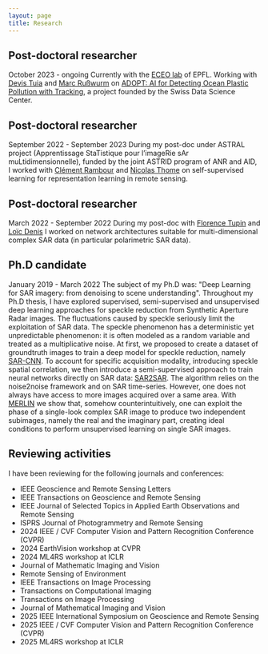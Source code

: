 ```yaml
---
layout: page
title: Research
---
```


## Post-doctoral researcher
<span class="subheading-ED"> October 2023 - ongoing </span>
Currently with the <a href="https://www.epfl.ch/labs/eceo/en/eceo/">ECEO lab</a>
of EPFL. Working with <a href="https://people.epfl.ch/devis.tuia">Devis Tuia</a> and <a href="https://marcrusswurm.com/">Marc Rußwurm</a> on 
<a href="https://www.epfl.ch/labs/eceo/eceo/projects/">ADOPT: AI for Detecting Ocean Plastic Pollution with Tracking</a>, 
a project founded by the Swiss Data Science Center. 

## Post-doctoral researcher
<span class="subheading-ED"> September 2022 - September 2023 </span>
During my post-doc under ASTRAL project (Apprentissage StaTistique pour l’imageRie sAr muLtidimensionnelle), funded by the joint ASTRID program of ANR and AID, I worked with <a href="https://cedric.cnam.fr/~rambourc/">Clément Rambour</a> and <a href="https://cedric.cnam.fr/~thomen/">Nicolas Thome</a> on self-supervised learning for representation learning in remote sensing.


## Post-doctoral researcher
<span class="subheading-ED"> March 2022 - September 2022 </span>
During my post-doc with <a href="https://perso.telecom-paristech.fr/tupin/">Florence Tupin</a> and <a href="https://perso.univ-st-etienne.fr/deniloic/">Loïc Denis</a> I worked on network architectures suitable for multi-dimensional complex SAR data (in particular polarimetric SAR data).

## Ph.D candidate
<span class="subheading-ED"> January 2019 - March 2022 </span>
The subject of my Ph.D was: "Deep Learning for SAR imagery: from denoising to scene understanding". Throughout
my Ph.D thesis, I have explored supervised, semi-supervised and unsupervised deep learning approaches for speckle reduction from Synthetic Aperture Radar images. The fluctuations
caused by speckle seriously limit the exploitation of SAR data. The speckle phenomenon has a deterministic yet unpredictable phenomenon: it is often modeled as a random variable and
treated as a multiplicative noise. At first, we proposed to create a dataset of groundtruth images to train a deep model for speckle reduction, namely <a href="https://gitlab.telecom-paris.fr/ring/SAR-CNN">SAR-CNN</a>.
To account for specific acquisition modality, introducing speckle spatial correlation, we then introduce a semi-supervised approach to train neural networks directly on SAR data: <a href="https://gitlab.telecom-paris.fr/ring/SAR2SAR">SAR2SAR</a>.
The algorithm relies on the noise2noise framework and on SAR time-series. However, one does not always have access to more images acquired over a same area. With <a href="https://gitlab.telecom-paris.fr/ring/MERLIN">MERLIN</a> we show
that, somehow counterintuitively, one can exploit the phase of a single-look complex SAR image to produce two independent subimages, namely the real and the imaginary part, creating ideal conditions to
perform unsupervised learning on single SAR images.

## Reviewing activities
I have been reviewing for the following journals and conferences:
- IEEE Geoscience and Remote Sensing Letters
- IEEE Transactions on Geoscience and Remote Sensing
- IEEE Journal of Selected Topics in Applied Earth Observations and Remote Sensing
- ISPRS Journal of Photogrammetry and Remote Sensing
- 2024 IEEE / CVF Computer Vision and Pattern Recognition Conference (CVPR) 
- 2024 EarthVision workshop at CVPR
- 2024 ML4RS workshop at ICLR
- Journal of Mathematic Imaging and Vision
- Remote Sensing of Environment
- IEEE Transactions on Image Processing
- Transactions on Computational Imaging
- Transactions on Image Processing
- Journal of Mathematical Imaging and Vision
- 2025 IEEE International Symposium on Geoscience and Remote Sensing
- 2025 IEEE / CVF Computer Vision and Pattern Recognition Conference (CVPR) 
- 2025 ML4RS workshop at ICLR






